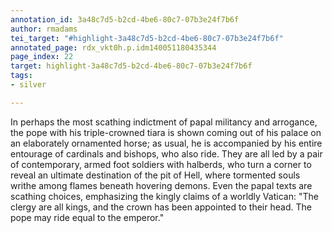 ```yaml
---
annotation_id: 3a48c7d5-b2cd-4be6-80c7-07b3e24f7b6f
author: rmadams
tei_target: "#highlight-3a48c7d5-b2cd-4be6-80c7-07b3e24f7b6f"
annotated_page: rdx_vkt0h.p.idm140051180435344
page_index: 22
target: highlight-3a48c7d5-b2cd-4be6-80c7-07b3e24f7b6f
tags:
- silver

---
```

In perhaps the most scathing indictment of papal militancy and arrogance, the pope with his triple-crowned tiara is shown coming out of his palace on an elaborately ornamented horse; as usual, he is accompanied by his entire entourage of cardinals and bishops, who also ride.  They are all led by a pair of contemporary, armed foot soldiers with halberds, who turn a corner to reveal an ultimate destination of the pit of Hell, where tormented souls writhe among flames beneath hovering demons.  Even the papal texts are scathing choices, emphasizing the kingly claims of a worldly Vatican: "The clergy are all kings, and the crown has been appointed to their head.  The pope may ride equal to the emperor."